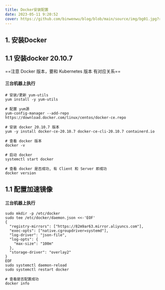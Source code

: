 ```yaml
---
title: Docker安装配置
date: 2023-05-11 9:20:52
cover: https://github.com/binwenwu/blog/blob/main/source/img/bg01.jpg?raw=true
---
```


## 1.  安装Docker

## 1.1  安装docker 20.10.7

==注意 Docker 版本，要和 Kubernetes 版本 有对应关系==

#### 三台机器上执行

```shell
# 安装/更新 yum-utils
yum install -y yum-utils

# 配置 yum源
yum-config-manager --add-repo https://download.docker.com/linux/centos/docker-ce.repo

# 安装 docker 20.10.7 版本
yum -y install docker-ce-20.10.7 docker-ce-cli-20.10.7 containerd.io

# 查看 docker 版本
docker -v

# 启动 docker
systemctl start docker

# 查看 docker 是否成功, 有 Client 和 Server 即成功
docker version
```

## 1.1  **配置加速镜像**

#### 三台机器上执行

```shell
sudo mkdir -p /etc/docker
sudo tee /etc/docker/daemon.json <<-'EOF'
{
  "registry-mirrors": ["https://82m9ar63.mirror.aliyuncs.com"],
  "exec-opts": ["native.cgroupdriver=systemd"],
  "log-driver": "json-file",
  "log-opts": {
    "max-size": "100m"
  },
  "storage-driver": "overlay2"
}
EOF
sudo systemctl daemon-reload
sudo systemctl restart docker

# 查看是否配置成功
docker info
```

